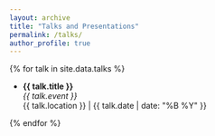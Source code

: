 ```yaml
---
layout: archive
title: "Talks and Presentations"
permalink: /talks/
author_profile: true
---
```


{% for talk in site.data.talks %}
- **{{ talk.title }}**  
  *{{ talk.event }}*  
  {{ talk.location }} | {{ talk.date | date: "%B %Y" }}

{% endfor %}

